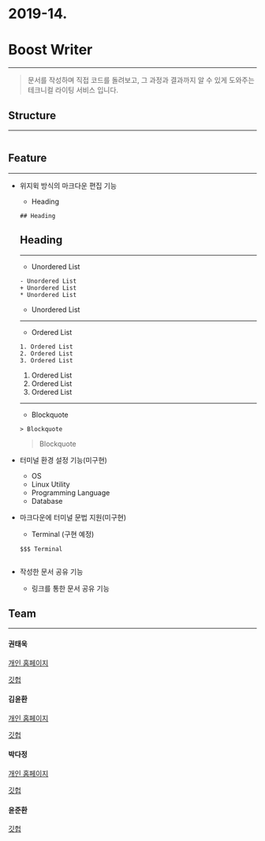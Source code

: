 # 2019-14.

# Boost Writer

---

> 문서를 작성하며 직접 코드를 돌려보고, 그 과정과 결과까지 알 수 있게 도와주는 테크니컬 라이팅 서비스 입니다.

## Structure

---

  ![]()

## Feature

---

- 위지윅 방식의 마크다운 편집 기능

  - Heading

  ```
  ## Heading
  ```

  ## Heading

  ---

  - Unordered List

  ```
  - Unordered List
  + Unordered List
  * Unordered List
  ```

  - Unordered List

  ---

  - Ordered List

  ```
  1. Ordered List
  2. Ordered List
  3. Ordered List
  ```

  1. Ordered List
  2. Ordered List
  3. Ordered List

  ---

  - Blockquote

  ```
  > Blockquote
  ```

  > Blockquote

- 터미널 환경 설정 기능(미구현)

  - OS
  - Linux Utility
  - Programming Language
  - Database

- 마크다운에 터미널 문법 지원(미구현)

  - Terminal (구현 예정)

  ```
  $$$ Terminal
  ```

  ![]()

- 작성한 문서 공유 기능
  - 링크를 통한 문서 공유 기능

## Team

---

#### 권태욱

[개인 홈페이지]()

[깃헙]()

#### 김윤환

[개인 홈페이지]()

[깃헙]()

#### 박다정

[개인 홈페이지]()

[깃헙]()

#### 윤준환

[깃헙](https://github.com/RBJH)
